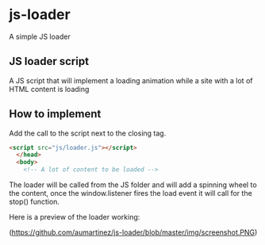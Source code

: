 # js-loader
A simple JS loader

## JS loader script

A JS script that will implement a loading animation while a site with a lot of HTML content is loading

## How to implement

Add the call to the script next to the closing <code></head></code> tag.

```html
<script src="js/loader.js"></script>    
  </head>
  <body>
    <!-- A lot of content to be loaded -->
```
The loader will be called from the JS folder and will add a spinning wheel to the content, once the window.listener fires the load event it will call for the stop() function.

Here is a preview of the loader working:

(https://github.com/aumartinez/js-loader/blob/master/img/screenshot.PNG)
